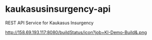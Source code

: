 # kaukasusinsurgency-api
REST API Service for Kaukasus Insurgency

http://158.69.193.117:8080/buildStatus/icon?job=KI-Demo-Build&.png

